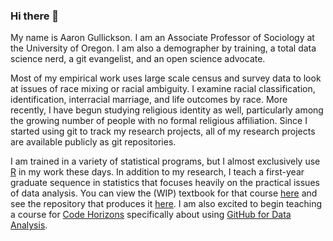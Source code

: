### Hi there 👋

My name is Aaron Gullickson. I am an Associate Professor of Sociology at the University of Oregon. I am also a demographer by training, a total data science nerd, a git evangelist, and an open science advocate.

Most of my empirical work uses large scale census and survey data to look at issues of race mixing or racial ambiguity. I examine racial classification, identification, interracial marriage, and life outcomes by race. More recently, I have begun studying religious identity as well, particularly among the growing number of people with no formal religious affiliation. Since I started using git to track my research projects, all of my research projects are available publicly as git repositories.

I am trained in a variety of statistical programs, but I almost exclusively use [R](https://www.r-project.org/) in my work these days. In addition to my research, I teach a first-year graduate sequence in statistics that focuses heavily on the practical issues of data analysis. You can view the (WIP) textbook for that course [here](https://stat-analysis.netlify.app/) and see the repository that produces it [here](https://github.com/AaronGullickson/combined_stats). I am also excited to begin teaching a course for [Code Horizons](https://codehorizons.com/) specifically about using [GitHub for Data Analysis](https://codehorizons.com/Seminars/github-for-data-analysis/).
